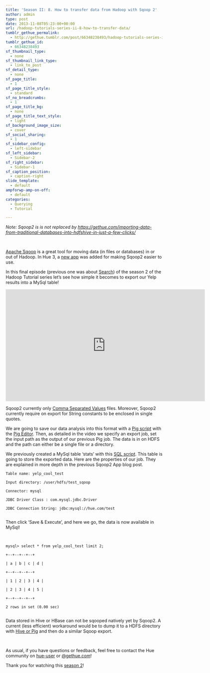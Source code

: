```yaml
---
title: 'Season II: 8. How to transfer data from Hadoop with Sqoop 2'
author: admin
type: post
date: 2013-11-08T05:23:00+00:00
url: /hadoop-tutorials-series-ii-8-how-to-transfer-data/
tumblr_gethue_permalink:
  - http://gethue.tumblr.com/post/66348238493/hadoop-tutorials-series-ii-8-how-to-transfer-data
tumblr_gethue_id:
  - 66348238493
sf_thumbnail_type:
  - none
sf_thumbnail_link_type:
  - link_to_post
sf_detail_type:
  - none
sf_page_title:
  - 1
sf_page_title_style:
  - standard
sf_no_breadcrumbs:
  - 1
sf_page_title_bg:
  - none
sf_page_title_text_style:
  - light
sf_background_image_size:
  - cover
sf_social_sharing:
  - 1
sf_sidebar_config:
  - left-sidebar
sf_left_sidebar:
  - Sidebar-2
sf_right_sidebar:
  - Sidebar-1
sf_caption_position:
  - caption-right
slide_template:
  - default
ampforwp-amp-on-off:
  - default
categories:
  - Querying
  - Tutorial

---
```

_Note: Sqoop2 is is not replaced by <https://gethue.com/importing-data-from-traditional-databases-into-hdfshive-in-just-a-few-clicks/>_

&nbsp;

<p id="docs-internal-guid-342afe4b-3626-38d5-0543-797eb6fb3c0a">
  <a href="http://www.google.co.jp/url?sa=t&rct=j&q=&esrc=s&source=web&cd=1&cad=rja&ved=0CCoQFjAA&url=http%3A%2F%2Fsqoop.apache.org%2F&ei=9h9eUt7SKofQkQWy5YCADA&usg=AFQjCNFJ9nOIbX4GN1HakCZayhtKkXEUBw&bvm=bv.54176721,d.dGI">Apache Sqoop</a> is a great tool for moving data (in files or databases) in or out of Hadoop. In Hue 3, a <a href="http://gethue.tumblr.com/post/63064228790/move-data-in-out-your-hadoop-cluster-with-the-sqoop">new app</a> was added for making Sqoop2 easier to use.
</p>

In this final episode (previous one was about [Search][1]) of the season 2 of the Hadoop Tutorial series let’s see how simple it becomes to export our Yelp results into a MySql table!

<iframe src="https://player.vimeo.com/video/78806241?dnt=1&app_id=122963" width="640" height="360" frameborder="0" title="Hadoop Tutorial - How to transfer data from Hadoop with Sqoop 2 and Hue" allow="autoplay; fullscreen" allowfullscreen></iframe>

Sqoop2 currently only [Comma Separated Values][2] files. Moreover, Sqoop2 currently require on export for String constants to be enclosed in single quotes.

We are going to save our data analysis into this format with a [Pig script][3] with the [Pig Editor][4]. Then, as detailed in the video we specify an export job, set the input path as the output of our previous Pig job. The data is in on HDFS and the path can either be a single file or a directory.

We previously created a MySql table ‘stats’ with this [SQL script][5]. This table is going to store the exported data. Here are the properties of our job. They are explained in more depth in the previous Sqoop2 App blog post.

<pre><code class="bash">Table name: yelp_cool_test

Input directory: /user/hdfs/test_sqoop

Connector: mysql

JDBC Driver Class : com.mysql.jdbc.Driver

JDBC Connection String: jdbc:mysql://hue.com/test

</code></pre>

Then click ‘Save & Execute’, and here we go, the data is now available in MySql!

&nbsp;

<pre><code class="bash">mysql> select * from yelp_cool_test limit 2;

+--+--+--+--+

| a | b | c | d |

+--+--+--+--+

| 1 | 2 | 3 | 4 |

| 2 | 3 | 4 | 5 |

+--+--+--+--+

2 rows in set (0.00 sec)

</code></pre>

Data stored in Hive or HBase can not be sqooped natively yet by Sqoop2. A current (less efficient) workaround would be to dump it to a HDFS directory with [Hive or Pig][6] and then do a similar Sqoop export.

&nbsp;

As usual, if you have questions or feedback, feel free to contact the Hue community on [hue-user][7] or [@gethue.com][8]!

Thank you for watching this [season 2][9]!

 [1]: http://gethue.tumblr.com/post/65969470780/hadoop-tutorials-season-ii-7-how-to-index-and-search
 [2]: https://en.wikipedia.org/wiki/Comma-separated_values
 [3]: https://github.com/romainr/hadoop-tutorials-examples/blob/master/sqoop2/stats.pig
 [4]: http://gethue.tumblr.com/post/51559235973/tutorial-apache-pig-editor-in-hue-2-3
 [5]: https://github.com/romainr/hadoop-tutorials-examples/blob/master/sqoop2/create_table.sql
 [6]: http://gethue.tumblr.com/post/64707633719/hadoop-tutorial-use-pig-and-hive-with-hbase
 [7]: http://groups.google.com/a/cloudera.org/group/hue-user
 [8]: http://twitter.com/gethue
 [9]: http://gethue.tumblr.com/tagged/season2
